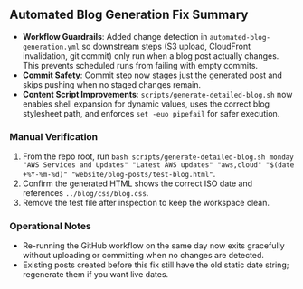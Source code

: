 ## Automated Blog Generation Fix Summary

- **Workflow Guardrails**: Added change detection in `automated-blog-generation.yml` so downstream steps (S3 upload, CloudFront invalidation, git commit) only run when a blog post actually changes. This prevents scheduled runs from failing with empty commits.
- **Commit Safety**: Commit step now stages just the generated post and skips pushing when no staged changes remain.
- **Content Script Improvements**: `scripts/generate-detailed-blog.sh` now enables shell expansion for dynamic values, uses the correct blog stylesheet path, and enforces `set -euo pipefail` for safer execution.

### Manual Verification

1. From the repo root, run `bash scripts/generate-detailed-blog.sh monday "AWS Services and Updates" "Latest AWS updates" "aws,cloud" "$(date +%Y-%m-%d)" "website/blog-posts/test-blog.html"`.
2. Confirm the generated HTML shows the correct ISO date and references `../blog/css/blog.css`.
3. Remove the test file after inspection to keep the workspace clean.

### Operational Notes

- Re-running the GitHub workflow on the same day now exits gracefully without uploading or committing when no changes are detected.
- Existing posts created before this fix still have the old static date string; regenerate them if you want live dates.

